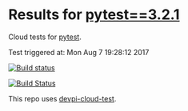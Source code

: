 # Results for [pytest==3.2.1](https://devpi.net/nicoddemus/dev/pytest/3.2.1)

Cloud tests for [pytest](FILL_IN_REPOSITORY_LINK).

Test triggered at: Mon Aug  7 19:28:12 2017

[![Build status](https://travis-ci.org/nicoddemus/devpi-cloud-test-pytest.svg?branch=master)](https://travis-ci.org/nicoddemus/devpi-cloud-test-pytest)

[![Build Status](https://ci.appveyor.com/api/projects/status/v0ls4w1qniyd32yu?svg=true)](https://ci.appveyor.com/project/nicoddemus/devpi-cloud-test-pytest)

This repo uses [devpi-cloud-test](https://github.com/obestwalter/devpi-cloud-test).
